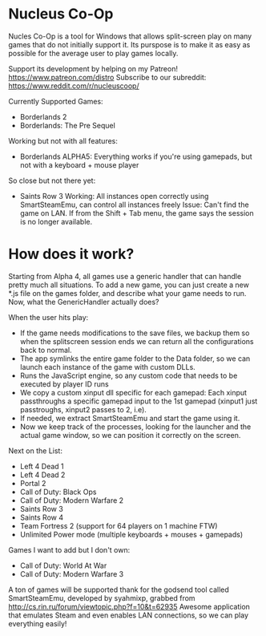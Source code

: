 # Nucleus Co-Op
Nucles Co-Op is a tool for Windows that allows split-screen play on many games that do not initially support it.
Its purspose is to make it as easy as possible for the average user to play games locally.

Support its development by helping on my Patreon! https://www.patreon.com/distro
Subscribe to our subreddit: https://www.reddit.com/r/nucleuscoop/


Currently Supported Games:

- Borderlands 2
- Borderlands: The Pre Sequel

Working but not with all features:
- Borderlands
	ALPHA5: Everything works if you're using gamepads, but not with a keyboard + mouse player


So close but not there yet:

- Saints Row 3
	Working: All instances open correctly using SmartSteamEmu, can control all instances freely
	Issue: Can't find the game on LAN. If from the Shift + Tab menu, the game says the session is no longer available.


# How does it work?
Starting from Alpha 4, all games use a generic handler that can handle pretty much all situations.
To add a new game, you can just create a new *.js file on the games folder, and describe what your game needs to run.
Now, what the GenericHandler actually does?

When the user hits play:
- If the game needs modifications to the save files, we backup them so when the splitscreen session ends we can return all the configurations back to normal.
- The app symlinks the entire game folder to the Data folder, so we can launch each instance of the game with custom DLLs.
- Runs the JavaScript engine, so any custom code that needs to be executed by player ID runs
- We copy a custom xinput dll specific for each gamepad: Each xinput passthroughs a specific gamepad input to the 1st gamepad (xinput1 just passtroughs, xinput2 passes to 2, i.e).
- If needed, we extract SmartSteamEmu and start the game using it.
- Now we keep track of the processes, looking for the launcher and the actual game window, so we can position it correctly on the screen.



Next on the List:

- Left 4 Dead 1
- Left 4 Dead 2
- Portal 2
- Call of Duty: Black Ops
- Call of Duty: Modern Warfare 2
- Saints Row 3
- Saints Row 4
- Team Fortress 2 (support for 64 players on 1 machine FTW)
- Unlimited Power mode (multiple keyboards + mouses + gamepads)

Games I want to add but I don't own:

- Call of Duty: World At War
- Call of Duty: Modern Warfare 3


A ton of games will be supported thank for the godsend tool called SmartSteamEmu, developed by syahmixp,  grabbed from http://cs.rin.ru/forum/viewtopic.php?f=10&t=62935 
Awesome application that emulates Steam and even enables LAN connections, so we can play everything easily!